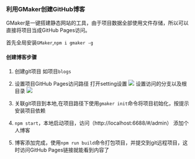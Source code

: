 ### 利用GMaker创建GitHub博客
GMaker是一键搭建静态网站的工具，由于项目数据全部使用文件存储，所以可以直接将项目当成GitHub Pages访问。

首先全局安装`GMaker`,`npm i gmaker -g`

#### 创建博客步骤
1. 创建git项目
如项目`blogs`

2. 设置项目GitHub Pages访问路径
	打开setting设置
	![](../public/images/gitpage1.png)
	设置访问的分支以及根目录
	![](../public/images/gitpage2.png)
	
3. 关联git项目到本地,在项目路径下使用`gmaker init`命令将项目初始化，按提示安装项目依赖

4. `npm start`，本地启动项目，访问（http://localhost:6688/#/admin） 添加个人博客

5. 博客添加完成，使用`npm run build`命令打包项目，并提交到git远程项目，这时访问GitHub Pages链接就能看到内容了

